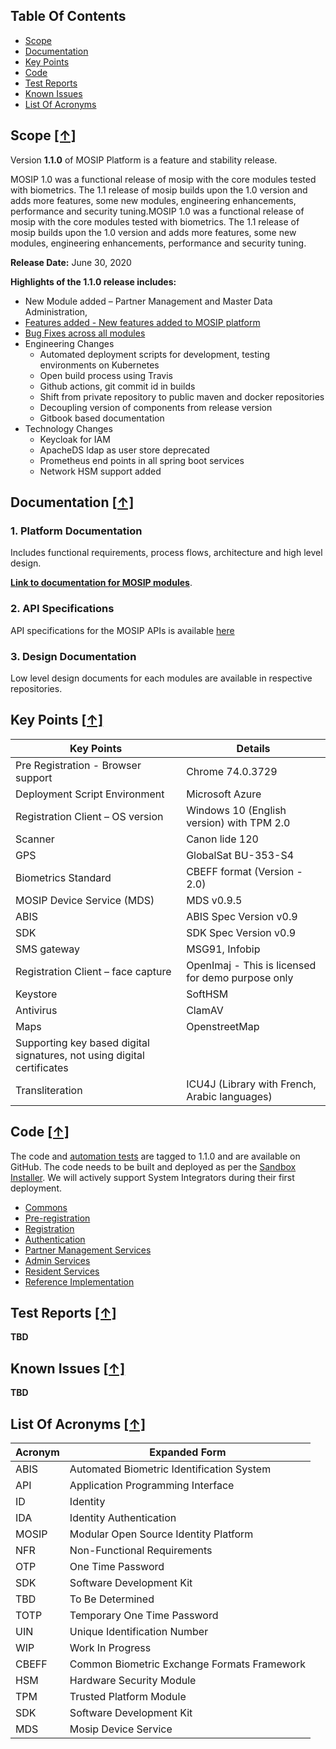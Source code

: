 ## Table Of Contents

- [Scope](#scope-)
- [Documentation](#documentation-)
- [Key Points](#key-points-)
- [Code](#code-)
- [Test Reports](#test-reports-)
- [Known Issues](#known-issues-)
- [List Of Acronyms](#list-of-acronyms-)

## Scope [**[↑]**](#table-of-contents)
Version **1.1.0** of MOSIP Platform is a feature and stability release.

MOSIP 1.0 was a functional release of mosip with the core modules tested with biometrics. The 1.1 release of mosip builds upon the 1.0 version and adds more features, some new modules, engineering enhancements, performance and security tuning.MOSIP 1.0 was a functional release of mosip with the core modules tested with biometrics. The 1.1 release of mosip builds upon the 1.0 version and adds more features, some new modules, engineering enhancements, performance and security tuning.

**Release Date:** June 30, 2020

**Highlights of the 1.1.0 release includes:**

* New Module added – Partner Management and Master Data Administration, 
* [Features added - New features added to MOSIP platform](Release-Notes-1.1.0-Features.md)
* [Bug Fixes across all modules](Release-Notes-1.1.0-Bug-Fixes.md)
* Engineering Changes
  * Automated deployment scripts for development, testing environments on Kubernetes
  * Open build process using Travis
  * Github actions, git commit id in builds
  * Shift from private repository to public maven and  docker repositories
  * Decoupling version of components from release version
  * Gitbook based documentation
* Technology Changes
  * Keycloak for IAM
  * ApacheDS ldap as user store deprecated
  * Prometheus end points in all spring boot services
  * Network HSM support added

## Documentation [**[↑]**](#table-of-contents)

### 1. Platform Documentation
Includes functional requirements, process flows, architecture and high level design.  

[**Link to documentation for MOSIP modules**](https://docs.mosip.io/platform/modules).

### 2. API Specifications
API specifications for the MOSIP APIs is available [here](https://docs.mosip.io/platform/apis)

### 3. Design Documentation
Low level design documents for each modules are available in respective repositories.

## Key Points [**[↑]**](#table-of-contents)

Key Points| Details
----|----
Pre Registration - Browser support | Chrome 74.0.3729
Deployment Script Environment |	Microsoft Azure
Registration Client – OS version | Windows 10 (English version) with TPM 2.0
Scanner | Canon lide 120
GPS | GlobalSat BU-353-S4
Biometrics Standard | CBEFF format (Version - 2.0)
MOSIP Device Service (MDS) | MDS v0.9.5
ABIS | ABIS Spec Version v0.9
SDK | SDK Spec Version v0.9
SMS gateway |	MSG91, Infobip
Registration Client – face capture | OpenImaj - This is licensed for demo purpose only
Keystore | SoftHSM
Antivirus | ClamAV
Maps | OpenstreetMap
Supporting key based digital signatures, not using digital certificates | 
Transliteration | ICU4J (Library with French, Arabic languages)

## Code [**[↑]**](#table-of-contents)
The code and [automation tests](https://github.com/mosip/mosip-functional-tests) are tagged to 1.1.0 and are available on GitHub. The code needs to be built and deployed as per the [Sandbox Installer](https://github.com/mosip/mosip-infra/blob/master/deployment/sandbox-v2/README.md). We will actively support System Integrators during their first deployment.
* [Commons](https://github.com/mosip/commons/releases)
* [Pre-registration](https://github.com/mosip/pre-registration/releases)
* [Registration](https://github.com/mosip/registration/releases)
* [Authentication](https://github.com/mosip/id-authentication/releases)
* [Partner Management Services](https://github.com/mosip/partner-management-services/releases)
* [Admin Services](https://github.com/mosip/admin-services/releases)
* [Resident Services](https://github.com/mosip/resident-services/releases)
* [Reference Implementation](https://github.com/mosip/mosip-ref-impl/releases)

## Test Reports [**[↑]**](#table-of-contents)
**TBD**
 
## Known Issues [**[↑]**](#table-of-contents)
**TBD**

## List Of Acronyms [**[↑]**](#table-of-contents)

Acronym | Expanded Form
-----|-----------------
ABIS | Automated Biometric Identification System
API | Application Programming Interface
ID | Identity
IDA | Identity Authentication
MOSIP | Modular Open Source Identity Platform
NFR | Non-Functional Requirements
OTP | One Time Password
SDK | Software Development Kit
TBD | To Be Determined
TOTP| Temporary One Time Password
UIN | Unique Identification Number
WIP | Work In Progress
CBEFF | Common Biometric Exchange Formats Framework
HSM | Hardware Security Module
TPM | Trusted Platform Module
SDK | Software Development Kit
MDS | Mosip Device Service